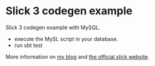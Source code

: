 # Slick 3 codegen example

Slick 3 codegen example with MySQL.

- execute the MySL script in your database.
- run sbt test

More information on [my blog](https://arnaudt.github.io/2015/03/31/slickgen.html) and [the official slick website](http://slick.typesafe.com).
